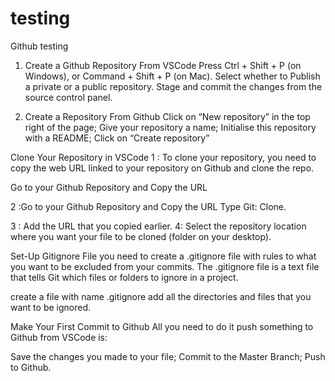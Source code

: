 # testing
Github testing

1. Create a Github Repository From VSCode
Press Ctrl + Shift + P (on Windows), or Command + Shift + P (on Mac). 
Select whether to Publish a private or a public repository.
Stage and commit the changes from the source control panel.

2. Create a Repository From Github
Click on “New repository” in the top right of the page;
Give your repository a name;
Initialise this repository with a README;
Click on “Create repository”


Clone Your Repository in VSCode
1 : To clone your repository, you need to copy the web URL linked to your repository on Github and clone the repo.

Go to your Github Repository and Copy the URL

2 :Go to your Github Repository and Copy the URL
    Type Git: Clone.

3 : Add the URL that you copied earlier.
4: Select the repository location where you want your file to be cloned (folder on your desktop).


Set-Up Gitignore File
you need to create a .gitignore file with rules to what you want to be excluded from your commits.
The .gitignore file is a text file that tells Git which files or folders to ignore in a project.

create a file with name .gitignore 
add all the directories and files that you want to be ignored.


Make Your First Commit to Github
All you need to do it push something to Github from VSCode is:

Save the changes you made to your file;
Commit to the Master Branch;
Push to Github.